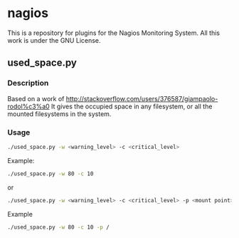 # nagios

This is a repository for plugins for the Nagios Monitoring System.
All this work is under the GNU License.

## used_space.py

### Description
Based on a work of http://stackoverflow.com/users/376587/giampaolo-rodol%c3%a0
It gives the occupied space in any filesystem, or all the mounted filesystems in the system.

### Usage

```bash
./used_space.py -w <warning_level> -c <critical_level>
```

Example:
 
```bash
./used_space.py -w 80 -c 10
```

or 

```bash
./used_space.py -w <warning_level> -c <critical_level> -p <mount point>
```

Example 

```bash
./used_space.py -w 80 -c 10 -p /
```

